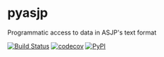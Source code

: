 # pyasjp
Programmatic access to data in ASJP's text format

[![Build Status](https://github.com/shh-dlce/pyasjp/workflows/tests/badge.svg)](https://github.com/shh-dlce/pyasjp/actions?query=workflow%3Atests)
[![codecov](https://codecov.io/gh/shh-dlce/pyasjp/branch/master/graph/badge.svg)](https://codecov.io/gh/shh-dlce/pyasjp)
[![PyPI](https://img.shields.io/pypi/v/pyasjp.svg)](https://pypi.org/project/pyasjp)

